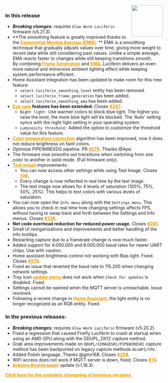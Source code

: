 <style>
.footer {
  display: none;
}
.px-3 {
  padding-right: 30px !important;
  padding-left: 10px !important;
}
.my-5 {
  margin-top: 10px !important;
  margin-bottom: 10px !important;
}
strong {
  font-weight: bold;
}
a {
  font-weight: bold;
  color: #E19A00FF;
}
</style>
<img align="right" width="100" height="100" src="https://raw.githubusercontent.com/sblantipodi/firefly_luciferin/master/data/img/luciferin_logo.png">

### In this release

- ***Breaking changes***: requires `Glow Worm Luciferin` firmware (v5.21.3).
- **The smoothing feature is greatly improved thanks to
  the [Exponential Moving Average (EMA)](https://github.com/sblantipodi/firefly_luciferin/wiki/Smoothing-color-transitions#what-is-exponential-moving-average-ema).
  ** EMA is a smoothing technique that gradually adjusts values over time, giving more weight to recent data while still
  considering past values.
  Unlike a simple average, EMA reacts faster to changes while still keeping transitions smooth.  
  By
  combining [Frame Generation](https://github.com/sblantipodi/firefly_luciferin/wiki/Smoothing-color-transitions#how-does-it-works-linear-interpolation-with-frame-insertion)
  and [EMA](https://github.com/sblantipodi/firefly_luciferin/wiki/Smoothing-color-transitions#what-is-exponential-moving-average-ema),
  Luciferin delivers an even more natural and immersive ambient lighting effect while keeping system performance
  efficient.
- Home Assistant integration has been updated to make room for this new feature:
  - `select.luciferin_smoothing_level` entity has been removed.
  - `select.luciferin_frame_generation` has been added.
  - `select.luciferin_smoothing_ema` has been added.
- **[Eye care](https://github.com/sblantipodi/firefly_luciferin/wiki/Eye-care-and-night-mode) features has been
  extended:** Closes [#247](https://github.com/sblantipodi/firefly_luciferin/issues/247).
  - `Night light:` Use warmer colors to block blue light. The higher you raise the level, the more blue light will be
    blocked. The 'Auto' setting syncs with the night light setting in your operating system.
  - `Luminosity threshold:` Added the option to customize the threshold value for this feature.
- [Color temperature correction](https://github.com/sblantipodi/firefly_luciferin/wiki/Color-Temperature-and-White-Balance)
  algorithm has been improved, now it does not reduce brightness on faint colors.
- Optimize PIPEWIREXDG pipeline. PR [#276](https://github.com/sblantipodi/firefly_luciferin/pull/276). Thanks @Ape.
- The firmware now smooths out transitions when switching from one color to another in solid mode. (Full firmware only).
- [Test image](https://github.com/sblantipodi/firefly_luciferin/wiki/Color-Grading-(Hue-Saturation-and-Lightness-tuning))
  improvements:
  - You can now access other settings while using Test Image.
    Closes [108](https://github.com/sblantipodi/firefly_luciferin/issues/108).
  - Every change is now reflected in real time by the test image.
  - The test image now allows for 4 levels of saturation (100%, 75%, 50%, 25%). This helps to test colors with various
    levels of saturation.
- You can now open the `Info menu` along with the `Settings menu`. This allows you to check in real time how changing
  settings affects FPS, without having to swap back and forth between the Settings and Info menus.
  Closes [#236](https://github.com/sblantipodi/firefly_luciferin/issues/236).
- **Net code overhead reduction for reduced power usage.**
  Closes [#281](https://github.com/sblantipodi/firefly_luciferin/issues/281).
- Small UI reorganizations and improvements and better handling of the info tooltips.
- Restarting capture due to a framerate change is now much faster.
- Added support for 4.000.000 and 6.000.000 baud rates for newer UART chips. Use with caution.
- Home assistant brightness control not working with Bias light. Fixed.
  Closes [#278](https://github.com/sblantipodi/firefly_luciferin/issues/278).
- Fixed an issue that reverted the baud rate to 115.200 when changing network settings.
- Tray icon [update menu](https://github.com/sblantipodi/firefly_luciferin/wiki/Luciferin-update-management) does not
  work when `Check for updates` is disabled. Fixed.
- Settings cannot be opened when the MQTT server is unreachable. Issue resolved.
- Following a recent change
  in [Home Assistant](https://github.com/sblantipodi/firefly_luciferin/wiki/Home-Automation-configs), the light entity
  is no longer recognized as an RGB entity. Fixed.

### In the previous releases:

- ***Breaking changes***: requires `Glow Worm Luciferin` firmware (v5.20.2).
- Fixed a regression that caused Firefly Luciferin to crash at startup when using an AMD GPU along with the DDUPL_DX12
  capture method.
- Grab area improvements made on `DDUPL/XIMAGESRC/PIPEWIRESRC` capture method has been backported on legacy capture
  methods `WinAPI/CPU`.
- Added Polish language. Thanks @gmx168. Closes [#258](https://github.com/sblantipodi/firefly_luciferin/pull/258).
- WiFi access does not work if MQTT server is down, fixed.
  Closes [#74](https://github.com/sblantipodi/glow_worm_luciferin/issues/74).
- [Arduino Bootstrapper](https://github.com/sblantipodi/arduino_bootstrapper/releases) update (v.1.18.3).

[Click here for the complete changelog of previous versions.](https://github.com/sblantipodi/firefly_luciferin/releases)
